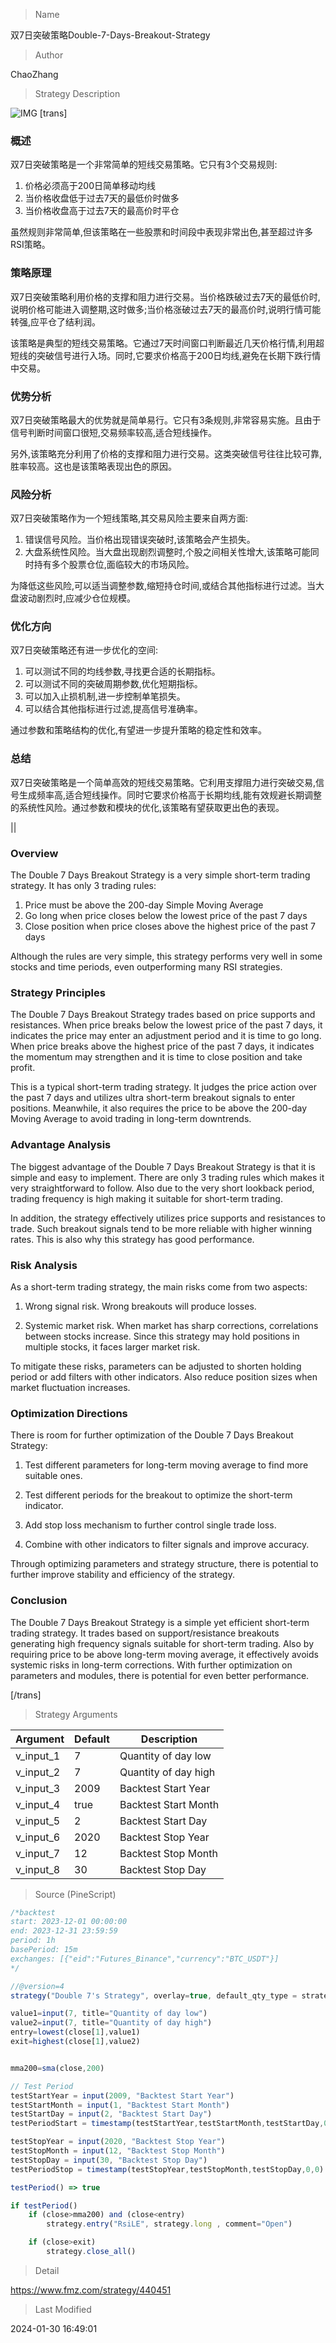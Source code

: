 
> Name

双7日突破策略Double-7-Days-Breakout-Strategy

> Author

ChaoZhang

> Strategy Description

![IMG](https://www.fmz.com/upload/asset/7e386c5da6e9c5261e.png)
 [trans]
### 概述

双7日突破策略是一个非常简单的短线交易策略。它只有3个交易规则:

1. 价格必须高于200日简单移动均线
2. 当价格收盘低于过去7天的最低价时做多
3. 当价格收盘高于过去7天的最高价时平仓

虽然规则非常简单,但该策略在一些股票和时间段中表现非常出色,甚至超过许多RSI策略。

### 策略原理

双7日突破策略利用价格的支撑和阻力进行交易。当价格跌破过去7天的最低价时,说明价格可能进入调整期,这时做多;当价格涨破过去7天的最高价时,说明行情可能转强,应平仓了结利润。

该策略是典型的短线交易策略。它通过7天时间窗口判断最近几天价格行情,利用超短线的突破信号进行入场。同时,它要求价格高于200日均线,避免在长期下跌行情中交易。

### 优势分析

双7日突破策略最大的优势就是简单易行。它只有3条规则,非常容易实施。且由于信号判断时间窗口很短,交易频率较高,适合短线操作。

另外,该策略充分利用了价格的支撑和阻力进行交易。这类突破信号往往比较可靠,胜率较高。这也是该策略表现出色的原因。

### 风险分析

双7日突破策略作为一个短线策略,其交易风险主要来自两方面:

1. 错误信号风险。当价格出现错误突破时,该策略会产生损失。
2. 大盘系统性风险。当大盘出现剧烈调整时,个股之间相关性增大,该策略可能同时持有多个股票仓位,面临较大的市场风险。

为降低这些风险,可以适当调整参数,缩短持仓时间,或结合其他指标进行过滤。当大盘波动剧烈时,应减少仓位规模。

### 优化方向

双7日突破策略还有进一步优化的空间:

1. 可以测试不同的均线参数,寻找更合适的长期指标。
2. 可以测试不同的突破周期参数,优化短期指标。
3. 可以加入止损机制,进一步控制单笔损失。
4. 可以结合其他指标进行过滤,提高信号准确率。

通过参数和策略结构的优化,有望进一步提升策略的稳定性和效率。

### 总结

双7日突破策略是一个简单高效的短线交易策略。它利用支撑阻力进行突破交易,信号生成频率高,适合短线操作。同时它要求价格高于长期均线,能有效规避长期调整的系统性风险。通过参数和模块的优化,该策略有望获取更出色的表现。

||

### Overview  

The Double 7 Days Breakout Strategy is a very simple short-term trading strategy. It has only 3 trading rules:

1. Price must be above the 200-day Simple Moving Average  
2. Go long when price closes below the lowest price of the past 7 days
3. Close position when price closes above the highest price of the past 7 days

Although the rules are very simple, this strategy performs very well in some stocks and time periods, even outperforming many RSI strategies.

### Strategy Principles

The Double 7 Days Breakout Strategy trades based on price supports and resistances. When price breaks below the lowest price of the past 7 days, it indicates the price may enter an adjustment period and it is time to go long. When price breaks above the highest price of the past 7 days, it indicates the momentum may strengthen and it is time to close position and take profit.

This is a typical short-term trading strategy. It judges the price action over the past 7 days and utilizes ultra short-term breakout signals to enter positions. Meanwhile, it also requires the price to be above the 200-day Moving Average to avoid trading in long-term downtrends.

### Advantage Analysis 

The biggest advantage of the Double 7 Days Breakout Strategy is that it is simple and easy to implement. There are only 3 trading rules which makes it very straightforward to follow. Also due to the very short lookback period, trading frequency is high making it suitable for short-term trading.

In addition, the strategy effectively utilizes price supports and resistances to trade. Such breakout signals tend to be more reliable with higher winning rates. This is also why this strategy has good performance.

### Risk Analysis

As a short-term trading strategy, the main risks come from two aspects:  

1. Wrong signal risk. Wrong breakouts will produce losses.

2. Systemic market risk. When market has sharp corrections, correlations between stocks increase. Since this strategy may hold positions in multiple stocks, it faces larger market risk.

To mitigate these risks, parameters can be adjusted to shorten holding period or add filters with other indicators. Also reduce position sizes when market fluctuation increases.

### Optimization Directions  

There is room for further optimization of the Double 7 Days Breakout Strategy:

1. Test different parameters for long-term moving average to find more suitable ones.

2. Test different periods for the breakout to optimize the short-term indicator.  

3. Add stop loss mechanism to further control single trade loss.

4. Combine with other indicators to filter signals and improve accuracy.

Through optimizing parameters and strategy structure, there is potential to further improve stability and efficiency of the strategy.

### Conclusion

The Double 7 Days Breakout Strategy is a simple yet efficient short-term trading strategy. It trades based on support/resistance breakouts generating high frequency signals suitable for short-term trading. Also by requiring price to be above long-term moving average, it effectively avoids systemic risks in long-term corrections. With further optimization on parameters and modules, there is potential for even better performance.

[/trans]

> Strategy Arguments



|Argument|Default|Description|
|----|----|----|
|v_input_1|7|Quantity of day low|
|v_input_2|7|Quantity of day high|
|v_input_3|2009|Backtest Start Year|
|v_input_4|true|Backtest Start Month|
|v_input_5|2|Backtest Start Day|
|v_input_6|2020|Backtest Stop Year|
|v_input_7|12|Backtest Stop Month|
|v_input_8|30|Backtest Stop Day|


> Source (PineScript)

``` javascript
/*backtest
start: 2023-12-01 00:00:00
end: 2023-12-31 23:59:59
period: 1h
basePeriod: 15m
exchanges: [{"eid":"Futures_Binance","currency":"BTC_USDT"}]
*/

//@version=4
strategy("Double 7's Strategy", overlay=true, default_qty_type = strategy.percent_of_equity, default_qty_value = 100)

value1=input(7, title="Quantity of day low")
value2=input(7, title="Quantity of day high")
entry=lowest(close[1],value1)
exit=highest(close[1],value2)


mma200=sma(close,200)

// Test Period
testStartYear = input(2009, "Backtest Start Year")
testStartMonth = input(1, "Backtest Start Month")
testStartDay = input(2, "Backtest Start Day")
testPeriodStart = timestamp(testStartYear,testStartMonth,testStartDay,0,0)

testStopYear = input(2020, "Backtest Stop Year")
testStopMonth = input(12, "Backtest Stop Month")
testStopDay = input(30, "Backtest Stop Day")
testPeriodStop = timestamp(testStopYear,testStopMonth,testStopDay,0,0)

testPeriod() => true

if testPeriod()
    if (close>mma200) and (close<entry)
        strategy.entry("RsiLE", strategy.long , comment="Open")

    if (close>exit)
        strategy.close_all()

```

> Detail

https://www.fmz.com/strategy/440451

> Last Modified

2024-01-30 16:49:01
